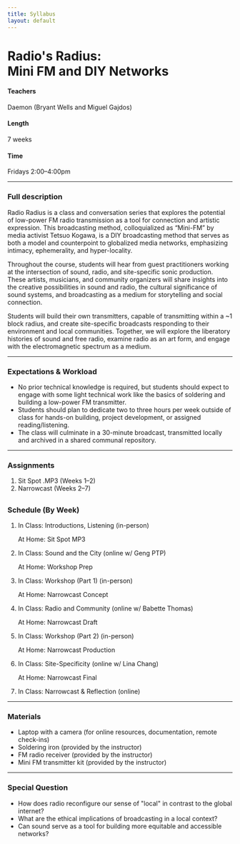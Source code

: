```yaml
---
title: Syllabus
layout: default
---
```


# Radio's Radius: <br>Mini FM and DIY Networks

#### Teachers
Daemon (Bryant Wells and Miguel Gajdos)

#### Length
7 weeks

#### Time
Fridays 2:00–4:00pm

---

### Full description

Radio Radius is a class and conversation series that explores the potential of low-power FM radio transmission as a tool for connection and artistic expression. This broadcasting method, colloquialized as “Mini-FM” by media activist Tetsuo Kogawa, is a DIY broadcasting method that serves as both a model and counterpoint to globalized media networks, emphasizing intimacy, ephemerality, and hyper-locality.

Throughout the course, students will hear from guest practitioners working at the intersection of sound, radio, and site-specific sonic production. These artists, musicians, and community organizers will share insights into the creative possibilities in sound and radio, the cultural significance of sound systems, and broadcasting as a medium for storytelling and social connection.

Students will build their own transmitters, capable of transmitting within a ~1 block radius, and create site-specific broadcasts responding to their environment and local communities. Together, we will explore the liberatory histories of sound and free radio, examine radio as an art form, and engage with the electromagnetic spectrum as a medium.

---

### Expectations & Workload

- No prior technical knowledge is required, but students should expect to engage with some light technical work like the basics of soldering and building a low-power FM transmitter.
- Students should plan to dedicate two to three hours per week outside of class for hands-on building, project development, or assigned reading/listening.
- The class will culminate in a 30-minute broadcast, transmitted locally and archived in a shared communal repository.

---

### Assignments

1. Sit Spot .MP3 (Weeks 1–2)
2. Narrowcast (Weeks 2–7)

<page-break></page-break>
---

### Schedule (By Week)

1. In Class: Introductions, Listening (in-person)
    
    At Home: Sit Spot MP3

2.  In Class: Sound and the City (online w/ Geng PTP)
    
    At Home: Workshop Prep

3. In Class: Workshop (Part 1) (in-person)

    At Home: Narrowcast Concept

4. In Class: Radio and Community (online w/ Babette Thomas)
    
    At Home: Narrowcast Draft

5. In Class: Workshop (Part 2) (in-person)
    
    At Home: Narrowcast Production

6. In Class: Site-Specificity (online w/ Lina Chang)

    At Home: Narrowcast Final

7. In Class: Narrowcast & Reflection (online)

---

### Materials

- Laptop with a camera (for online resources, documentation, remote check-ins)
- Soldering iron (provided by the instructor)
- FM radio receiver (provided by the instructor)
- Mini FM transmitter kit (provided by the instructor)

---

### Special Question

- How does radio reconfigure our sense of "local" in contrast to the global internet?
- What are the ethical implications of broadcasting in a local context?
- Can sound serve as a tool for building more equitable and accessible networks?